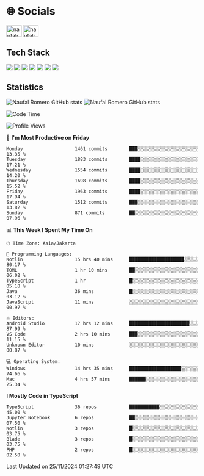 <h1 align="">🌐 Socials</h1>
<p align="left">
<a href="https://linkedin.com/in/naufal-romero-putra-pratama-9ab816177/" target="blank"><img align="center" src="https://raw.githubusercontent.com/rahuldkjain/github-profile-readme-generator/master/src/images/icons/Social/linked-in-alt.svg" alt="naufalromero" height="30" width="40" /></a>
<a href="https://instagram.com/naufalromero" target="blank"><img align="center" src="https://raw.githubusercontent.com/rahuldkjain/github-profile-readme-generator/master/src/images/icons/Social/instagram.svg" alt="naufalromero" height="30" width="40" /></a>
</p>


<h2 align="">Tech Stack</h2>
<div align="">
  <img src="https://img.shields.io/badge/next.js-000000?style=for-the-badge&logo=nextdotjs&logoColor=white"/>
 <img src="https://img.shields.io/badge/typescript-%23007ACC.svg?style=for-the-badge&logo=typescript&logoColor=white"/>
 <img src="https://img.shields.io/badge/react-%2320232a.svg?style=for-the-badge&logo=react&logoColor=%2361DAFB"/>
 <img src="https://img.shields.io/badge/tailwindcss-%2338B2AC.svg?style=for-the-badge&logo=tailwind-css&logoColor=white"/>
 <img src="https://img.shields.io/badge/Prisma-3982CE?style=for-the-badge&logo=Prisma&logoColor=white"/>
 <img src="https://img.shields.io/badge/javascript-%23323330.svg?style=for-the-badge&logo=javascript&logoColor=%23F7DF1E"/>
 <img src="https://img.shields.io/badge/java-%23ED8B00.svg?style=for-the-badge&logo=openjdk&logoColor=white"/>
</div>


<h2 align="">Statistics</h2>
<div align="">
<img src="https://github-readme-stats-xi-nine-74.vercel.app/api?username=romves&show_icons=true&theme=tokyonight&include_all_commits=true&count_private=true" alt="Naufal Romero GitHub stats"/>
<img src="https://github-readme-stats-xi-nine-74.vercel.app/api/top-langs/?username=romves&theme=tokyonight&hide_border=false&include_all_commits=true&count_private=true&layout=compact" alt="Naufal Romero GitHub stats"/>
</div>

<!--START_SECTION:waka-->
![Code Time](http://img.shields.io/badge/Code%20Time-1%2C767%20hrs%2041%20mins-blue)

![Profile Views](http://img.shields.io/badge/Profile%20Views-7-blue)

📅 **I'm Most Productive on Friday** 

```text
Monday                   1461 commits        ███░░░░░░░░░░░░░░░░░░░░░░   13.35 % 
Tuesday                  1883 commits        ████░░░░░░░░░░░░░░░░░░░░░   17.21 % 
Wednesday                1554 commits        ████░░░░░░░░░░░░░░░░░░░░░   14.20 % 
Thursday                 1698 commits        ████░░░░░░░░░░░░░░░░░░░░░   15.52 % 
Friday                   1963 commits        ████░░░░░░░░░░░░░░░░░░░░░   17.94 % 
Saturday                 1512 commits        ███░░░░░░░░░░░░░░░░░░░░░░   13.82 % 
Sunday                   871 commits         ██░░░░░░░░░░░░░░░░░░░░░░░   07.96 % 
```


📊 **This Week I Spent My Time On** 

```text
🕑︎ Time Zone: Asia/Jakarta

💬 Programming Languages: 
Kotlin                   15 hrs 40 mins      ████████████████████░░░░░   80.17 % 
TOML                     1 hr 10 mins        ██░░░░░░░░░░░░░░░░░░░░░░░   06.02 % 
TypeScript               1 hr                █░░░░░░░░░░░░░░░░░░░░░░░░   05.18 % 
Java                     36 mins             █░░░░░░░░░░░░░░░░░░░░░░░░   03.12 % 
JavaScript               11 mins             ░░░░░░░░░░░░░░░░░░░░░░░░░   00.97 % 

🔥 Editors: 
Android Studio           17 hrs 12 mins      ██████████████████████░░░   87.99 % 
VS Code                  2 hrs 10 mins       ███░░░░░░░░░░░░░░░░░░░░░░   11.15 % 
Unknown Editor           10 mins             ░░░░░░░░░░░░░░░░░░░░░░░░░   00.87 % 

💻 Operating System: 
Windows                  14 hrs 35 mins      ███████████████████░░░░░░   74.66 % 
Mac                      4 hrs 57 mins       ██████░░░░░░░░░░░░░░░░░░░   25.34 % 
```

**I Mostly Code in TypeScript** 

```text
TypeScript               36 repos            ███████████░░░░░░░░░░░░░░   45.00 % 
Jupyter Notebook         6 repos             ██░░░░░░░░░░░░░░░░░░░░░░░   07.50 % 
Kotlin                   3 repos             █░░░░░░░░░░░░░░░░░░░░░░░░   03.75 % 
Blade                    3 repos             █░░░░░░░░░░░░░░░░░░░░░░░░   03.75 % 
PHP                      2 repos             █░░░░░░░░░░░░░░░░░░░░░░░░   02.50 % 
```




 Last Updated on 25/11/2024 01:27:49 UTC
<!--END_SECTION:waka-->
